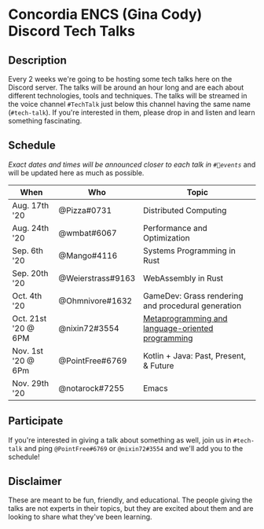 # Concordia ENCS (Gina Cody) Discord Tech Talks

## Description
Every 2 weeks we're going to be hosting some tech talks here on the Discord server. The talks will be around an hour long and are each about different technologies, tools and techniques. The talks will be streamed in the voice channel `#TechTalk` just below this channel having the same name (`#tech-talk`). If you're interested in them, please drop in and listen and learn something fascinating.

## Schedule
*Exact dates and times will be announced closer to each talk in `#📆events`* and will be updated here as much as possible.

| When                | Who               | Topic                                                                          |
|---------------------|-------------------|--------------------------------------------------------------------------------|
| Aug. 17th '20       | @Pizza#0731       | Distributed Computing                                                          |
| Aug. 24th '20       | @wmbat#6067       | Performance and Optimization                                                   |
| Sep. 6th '20        | @Mango#4116       | Systems Programming in Rust                                                    |
| Sep. 20th '20       | @Weierstrass#9163 | WebAssembly in Rust                                                            |
| Oct. 4th '20        | @Ohmnivore#1632   | GameDev: Grass rendering and procedural generation                             |
| Oct. 21st '20 @ 6PM | @nixin72#3554     | [Metaprogramming and language-oriented programming](metaprogramming/README.md) |
| Nov. 1st '20 @ 6Pm  | @PointFree#6769   | Kotlin + Java: Past, Present, & Future                                         |
| Nov. 29th '20       | @notarock#7255    | Emacs                                                                          |

## Participate
If you're interested in giving a talk about something as well, join us in `#tech-talk` and ping `@PointFree#6769` or `@nixin72#3554` and we'll add you to the schedule! 

## Disclaimer
These are meant to be fun, friendly, and educational. The people giving the talks are not experts in their topics, but they are excited about them and are looking to share what they've been learning.
